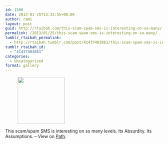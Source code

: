 ```yaml
---
id: 1506
date: 2013-01-25T13:33:55+00:00
author: rami
layout: post
guid: http://rtaibah.com/this-scam-spam-sms-is-interesting-on-so-many/
permalink: /2013/01/25/this-scam-spam-sms-is-interesting-on-so-many/
tumblr_rtaibah_permalink:
  - http://rtaibah.tumblr.com/post/41437403861/this-scam-spam-sms-is-interesting-on-so-many
tumblr_rtaibah_id:
  - "41437403861"
categories:
  - Uncategorized
format: gallery
---
```

<div id='gallery-176' class='gallery galleryid-1506 gallery-columns-3 gallery-size-thumbnail'>
  <figure class='gallery-item'> 
  
  <div class='gallery-icon landscape'>
    <a href='http://139.59.20.41/2013/01/25/this-scam-spam-sms-is-interesting-on-so-many/attachment/1507/'><img width="150" height="150" src="http://139.59.20.41/wp-content/uploads/2013/01/tumblr_mh6ock5rCU1qb4qlko1_1280-150x150.jpg" class="attachment-thumbnail size-thumbnail" alt="" srcset="http://139.59.20.41/wp-content/uploads/2013/01/tumblr_mh6ock5rCU1qb4qlko1_1280-150x150.jpg 150w, http://139.59.20.41/wp-content/uploads/2013/01/tumblr_mh6ock5rCU1qb4qlko1_1280-100x100.jpg 100w" sizes="100vw" /></a>
  </div></figure>
</div>

This scam/spam SMS is interesting on so many levels. Its Absurdity. Its Assumptions. – View on [Path](https://path.com/p/Lw1uG).